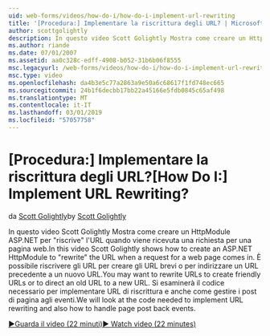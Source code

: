 ```yaml
---
uid: web-forms/videos/how-do-i/how-do-i-implement-url-rewriting
title: '[Procedura:] Implementare la riscrittura degli URL? | Microsoft Docs'
author: scottgolightly
description: In questo video Scott Golightly Mostra come creare un HttpModule ASP.NET per 'riscrivere' URL quando viene ricevuta una richiesta per una pagina web. È possibile riscrivere...
ms.author: riande
ms.date: 07/01/2007
ms.assetid: aa0c328c-edff-4908-b052-31b6b06f8555
msc.legacyurl: /web-forms/videos/how-do-i/how-do-i-implement-url-rewriting
msc.type: video
ms.openlocfilehash: da4b3e5c77a2863a9e50a6c68617f1fd748ec665
ms.sourcegitcommit: 24b1f6decbb17bb22a45166e5fdb0845c65af498
ms.translationtype: MT
ms.contentlocale: it-IT
ms.lasthandoff: 03/01/2019
ms.locfileid: "57057758"
---
```

<a name="how-do-i-implement-url-rewriting"></a><span data-ttu-id="cef0c-105">[Procedura:] Implementare la riscrittura degli URL?</span><span class="sxs-lookup"><span data-stu-id="cef0c-105">[How Do I:] Implement URL Rewriting?</span></span>
====================
<span data-ttu-id="cef0c-106">da [Scott Golightly](https://github.com/scottgolightly)</span><span class="sxs-lookup"><span data-stu-id="cef0c-106">by [Scott Golightly](https://github.com/scottgolightly)</span></span>

<span data-ttu-id="cef0c-107">In questo video Scott Golightly Mostra come creare un HttpModule ASP.NET per "riscrive" l'URL quando viene ricevuta una richiesta per una pagina web.</span><span class="sxs-lookup"><span data-stu-id="cef0c-107">In this video Scott Golightly shows how to create an ASP.NET HttpModule to "rewrite" the URL when a request for a web page comes in.</span></span> <span data-ttu-id="cef0c-108">È possibile riscrivere gli URL per creare gli URL brevi o per indirizzare un URL precedente a un nuovo URL.</span><span class="sxs-lookup"><span data-stu-id="cef0c-108">You may want to rewrite URLs to create friendly URLs or to direct an old URL to a new URL.</span></span> <span data-ttu-id="cef0c-109">Si esaminerà il codice necessario per implementare URL di riscrittura e anche come gestire i post di pagina agli eventi.</span><span class="sxs-lookup"><span data-stu-id="cef0c-109">We will look at the code needed to implement URL rewriting and also how to handle page post back events.</span></span>

[<span data-ttu-id="cef0c-110">&#9654;Guarda il video (22 minuti)</span><span class="sxs-lookup"><span data-stu-id="cef0c-110">&#9654; Watch video (22 minutes)</span></span>](https://channel9.msdn.com/Blogs/ASP-NET-Site-Videos/how-do-i-implement-url-rewriting)
